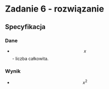 # Zadanie 6 - rozwiązanie

## Specyfikacja

### Dane

* $$x$$ - liczba całkowita.

### Wynik

* $$x^2$$
